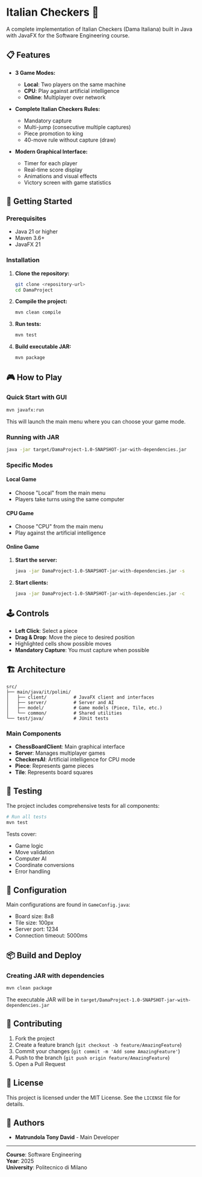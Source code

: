 # Italian Checkers 🎯

A complete implementation of Italian Checkers (Dama Italiana) built in Java with JavaFX for the Software Engineering course.

## 📋 Features

- **3 Game Modes:**
    - **Local**: Two players on the same machine
    - **CPU**: Play against artificial intelligence
    - **Online**: Multiplayer over network

- **Complete Italian Checkers Rules:**
    - Mandatory capture
    - Multi-jump (consecutive multiple captures)
    - Piece promotion to king
    - 40-move rule without capture (draw)

- **Modern Graphical Interface:**
    - Timer for each player
    - Real-time score display
    - Animations and visual effects
    - Victory screen with game statistics

## 🚀 Getting Started

### Prerequisites

- Java 21 or higher
- Maven 3.6+
- JavaFX 21

### Installation

1. **Clone the repository:**
   ```bash
   git clone <repository-url>
   cd DamaProject
   ```

2. **Compile the project:**
   ```bash
   mvn clean compile
   ```

3. **Run tests:**
   ```bash
   mvn test
   ```

4. **Build executable JAR:**
   ```bash
   mvn package
   ```

## 🎮 How to Play

### Quick Start with GUI

```bash
mvn javafx:run
```

This will launch the main menu where you can choose your game mode.

### Running with JAR

```bash
java -jar target/DamaProject-1.0-SNAPSHOT-jar-with-dependencies.jar
```

### Specific Modes

#### Local Game
- Choose "Local" from the main menu
- Players take turns using the same computer

#### CPU Game
- Choose "CPU" from the main menu
- Play against the artificial intelligence

#### Online Game
1. **Start the server:**
   ```bash
   java -jar DamaProject-1.0-SNAPSHOT-jar-with-dependencies.jar -s
   ```

2. **Start clients:**
   ```bash
   java -jar DamaProject-1.0-SNAPSHOT-jar-with-dependencies.jar -c
   ```

## 🕹️ Controls

- **Left Click**: Select a piece
- **Drag & Drop**: Move the piece to desired position
- Highlighted cells show possible moves
- **Mandatory Capture**: You must capture when possible

## 🏗️ Architecture

```
src/
├── main/java/it/polimi/
│   ├── client/          # JavaFX client and interfaces
│   ├── server/          # Server and AI
│   ├── model/           # Game models (Piece, Tile, etc.)
│   └── common/          # Shared utilities
└── test/java/           # JUnit tests
```

### Main Components

- **ChessBoardClient**: Main graphical interface
- **Server**: Manages multiplayer games
- **CheckersAI**: Artificial intelligence for CPU mode
- **Piece**: Represents game pieces
- **Tile**: Represents board squares

## 🧪 Testing

The project includes comprehensive tests for all components:

```bash
# Run all tests
mvn test
```

Tests cover:
- Game logic
- Move validation
- Computer AI
- Coordinate conversions
- Error handling

## 🔧 Configuration

Main configurations are found in `GameConfig.java`:

- Board size: 8x8
- Tile size: 100px
- Server port: 1234
- Connection timeout: 5000ms

## 📦 Build and Deploy

### Creating JAR with dependencies

```bash
mvn clean package
```

The executable JAR will be in `target/DamaProject-1.0-SNAPSHOT-jar-with-dependencies.jar`

## 🤝 Contributing

1. Fork the project
2. Create a feature branch (`git checkout -b feature/AmazingFeature`)
3. Commit your changes (`git commit -m 'Add some AmazingFeature'`)
4. Push to the branch (`git push origin feature/AmazingFeature`)
5. Open a Pull Request

## 📄 License

This project is licensed under the MIT License. See the `LICENSE` file for details.

## 👥 Authors

- **Matrundola Tony David** - Main Developer

---

**Course**: Software Engineering  
**Year**: 2025  
**University**: Politecnico di Milano